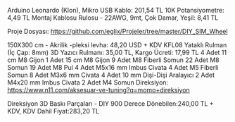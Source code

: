 Arduino Leonardo (Klon), Mikro USB Kablo: 201,54 TL
10K Potansiyometre: 4,49 TL
Montaj Kablosu Rulosu - 22AWG, 9mt, Çok Damar, Yeşil: 8,41 TL

Proje Dosyası: https://github.com/eglix/Projeler/tree/master/DIY_SIM_Wheel

150X300 cm - Akrilik -pleksi levha: 48,20 USD + KDV
KFL08 Yataklı Rulman (İç Çap: 8mm) 3D Yazıcı Rulmanı: 35,00 TL, Kargo Ücreti: 17,99 TL
4 Adet 11 cm M8 Gijon
1 Adet 15 cm M8 Gijon
9 Adet M8 Fiberli Somun
22 Adet M8 Somun
19 Adet M8 Pul
4 Adet M5x16 mm Imbus Civata
4 Adet M5 Fiberli Somun
8 Adet M3x6 mm Civata
4 Adet 10 mm Dişi-Dişi Aralayıcı
2 Adet M4x20 mm Imbus Civata
2 Adet M4 Somun
Direksiyon: https://www.n11.com/aksesuar-ve-tuning?q=momo+direksiyon

Direksiyon 3D Baskı Parçaları - DIY 900 Derece Dönebilen:240,00 TL + KDV, KDV Dahil Fiyat:283,20 TL
